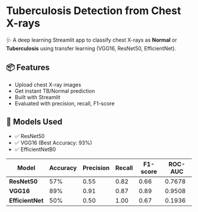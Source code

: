 # Tuberculosis Detection from Chest X-rays

🩺 A deep learning Streamlit app to classify chest X-rays as **Normal** or **Tuberculosis** using transfer learning (VGG16, ResNet50, EfficientNet).

## 📦 Features

- Upload chest X-ray images
- Get instant TB/Normal prediction
- Built with Streamlit
- Evaluated with precision, recall, F1-score

## 🧠 Models Used

- ✅ ResNet50
- ✅ VGG16 (Best Accuracy: 93%)
- ✅ EfficientNetB0

| Model            | Accuracy | Precision | Recall | F1-score | ROC-AUC |
| ---------------- | -------- | --------- | ------ | -------- | ------- |
| **ResNet50**     | 57%      | 0.55      | 0.82   | 0.66     | 0.7678  |
| **VGG16**        | 89%      | 0.91      | 0.87   | 0.89     | 0.9508  |
| **EfficientNet** | 50%      | 0.50      | 1.00   | 0.67     | 0.1936  |


